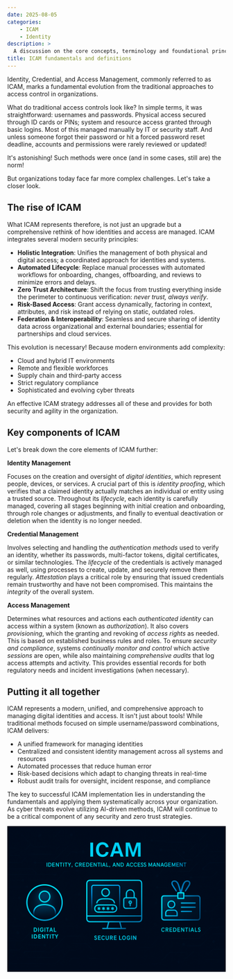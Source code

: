 ```yaml
---
date: 2025-08-05
categories:
    - ICAM
    - Identity
description: >
  A discussion on the core concepts, terminology and foundational principles of ICAM
title: ICAM fundamentals and definitions
---
```


Identity, Credential, and Access Management, commonly referred to as ICAM, marks a fundamental evolution from the traditional approaches to access control in organizations.

What do traditional access controls look like? In simple terms, it was straightforward: usernames and passwords. Physical access secured through ID cards or PINs; system and resource access granted through basic logins. Most of this managed manually by IT or security staff. And unless someone forgot their password or hit a forced password reset deadline, accounts and permissions were rarely reviewed or updated!

It's astonishing! Such methods were once (and in some cases, still are) the norm!

But organizations today face far more complex challenges. Let's take a closer look.

<!-- more -->

## The rise of ICAM

What ICAM represents therefore, is not just an upgrade but a comprehensive rethink of how identities and access are managed. ICAM integrates several modern security principles:

- **Holistic Integration**: Unifies the management of both physical and digital access; a coordinated approach for identities and systems.
- **Automated Lifecycle**: Replace manual processes with automated workflows for onboarding, changes, offboarding, and reviews to minimize errors and delays.
- **Zero Trust Architecture**: Shift the focus from trusting everything inside the perimeter to continuous verification: *never trust, always verify*.
- **Risk-Based Access**: Grant access dynamically, factoring in context, attributes, and risk instead of relying on static, outdated roles.
- **Federation & Interoperability**: Seamless and secure sharing of identity data across organizational and external boundaries; essential for partnerships and cloud services.

This evolution is necessary! Because modern environments add complexity:

- Cloud and hybrid IT environments
- Remote and flexible workforces
- Supply chain and third-party access
- Strict regulatory compliance
- Sophisticated and evolving cyber threats

An effective ICAM strategy addresses all of these and provides for both security and agility in the organization.

## Key components of ICAM

Let's break down the core elements of ICAM further:

**Identity Management**

Focuses on the creation and oversight of *digital identities*, which represent people, devices, or services. A crucial part of this is *identity proofing*, which verifies that a claimed identity actually matches an individual or entity using a trusted source. Throughout its *lifecycle*, each identity is carefully managed, covering all stages beginning with initial creation and onboarding, through role changes or adjustments, and finally to eventual deactivation or deletion when the identity is no longer needed.

**Credential Management**

Involves selecting and handling the *authentication methods* used to verify an identity, whether its passwords, multi-factor tokens, digital certificates, or similar technologies. The *lifecycle* of the credentials is actively managed as well, using processes to create, update, and securely remove them regularly. *Attestation* plays a critical role by ensuring that issued credentials remain trustworthy and have not been compromised. This maintains the *integrity* of the overall system.

**Access Management**

Determines what resources and actions each *authenticated identity* can access within a system (known as *authorization*). It also covers *provisioning*, which the granting and revoking of *access rights* as needed. This is based on established business rules and roles. To ensure *security and compliance*, systems *continually monitor and control* which active *sessions* are open, while also maintaining *comprehensive audits* that log access attempts and activity. This provides essential records for both regulatory needs and incident investigations (when necessary).

## Putting it all together

ICAM represents a modern, unified, and comprehensive approach to managing digital identities and access. It isn't just about tools! While traditional methods focused on simple username/password combinations, ICAM delivers:

- A unified framework for managing identities
- Centralized and consistent identity management across all systems and resources
- Automated processes that reduce human error
- Risk-based decisions which adapt to changing threats in real-time
- Robust audit trails for oversight, incident response, and compliance

The key to successful ICAM implementation lies in understanding the fundamentals and applying them systematically across your organization. As cyber threats evolve utilizing AI-driven methods, ICAM will continue to be a critical component of any security and zero trust strategies.

![Post Image](../assets/2025-08-05-A.png)